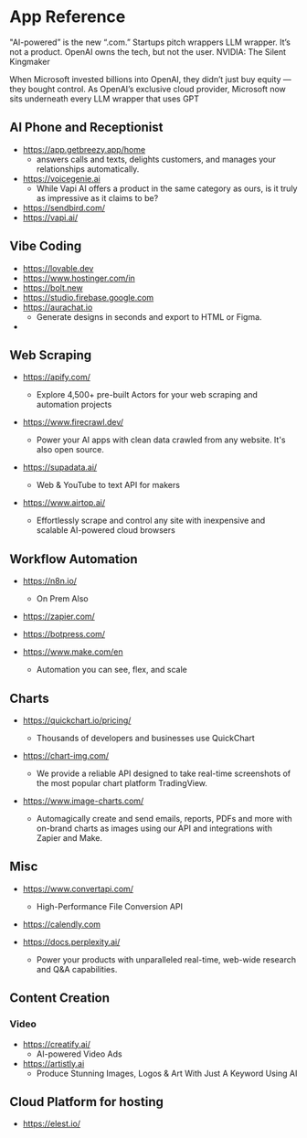 # App Reference

"AI-powered” is the new “.com.” Startups pitch wrappers
LLM wrapper. It’s not a product.
OpenAI owns the tech, but not the user. 
NVIDIA: The Silent Kingmaker

When Microsoft invested billions into OpenAI, they didn’t just buy equity — they bought control. As OpenAI’s exclusive cloud provider, Microsoft now sits underneath every LLM wrapper that uses GPT

## AI Phone and Receptionist 
  - https://app.getbreezy.app/home
    - answers calls and texts, delights customers, and manages your relationships automatically.
  - https://voicegenie.ai
    -  While Vapi AI offers a product in the same category as ours, is it truly as impressive as it claims to be?
  -  https://sendbird.com/
  -  https://vapi.ai/
   
      
## Vibe Coding
  - https://lovable.dev
  - https://www.hostinger.com/in
  - https://bolt.new
  - https://studio.firebase.google.com
  - https://aurachat.io
    - Generate designs in seconds and export to HTML or Figma.
  - 
## Web Scraping

- https://apify.com/
  - Explore 4,500+ pre-built Actors for your web scraping and automation projects

- https://www.firecrawl.dev/
  - Power your AI apps with clean data crawled from any website. It's also open source.

- https://supadata.ai/
  - Web & YouTube to text API for makers
  
- https://www.airtop.ai/
  - Effortlessly scrape and control any site with inexpensive and scalable AI-powered cloud browsers

## Workflow Automation

- https://n8n.io/
  - On Prem Also 
    
- https://zapier.com/
  
- https://botpress.com/

- https://www.make.com/en
  - Automation you can see, flex, and scale

## Charts

- https://quickchart.io/pricing/
  - Thousands of developers and businesses use QuickChart
 
- https://chart-img.com/
  - We provide a reliable API designed to take real-time screenshots of the most popular chart platform TradingView.
    
- https://www.image-charts.com/
  - Automagically create and send emails, reports, PDFs and more with on-brand charts as images using our API and integrations with Zapier and Make.
 
## Misc

- https://www.convertapi.com/
  - High-Performance File Conversion API
- https://calendly.com

- https://docs.perplexity.ai/
  - Power your products with unparalleled real-time, web-wide research and Q&A capabilities.

## Content Creation
### Video
  - https://creatify.ai/
    - AI-powered Video Ads
  - https://artistly.ai
    - Produce Stunning Images, Logos & Art With Just A Keyword Using AI
## Cloud Platform for hosting
 - https://elest.io/
